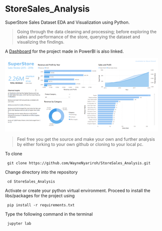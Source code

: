 # StoreSales_Analysis

SuperStore Sales Dataset EDA and Visualization using Python.

> Going through the data cleaning and processing; before exploring the sales and performance of the store, querying the dataset and visualizing the findings.

A [Dashboard](https://github.com/WayneNyariroh/StoreSales_PowerBI_Dashboard) for the project made in PowerBI is also linked.

![StoreSales_Dashboard!](assets/images/DashboardScreenshot.png "SuperStore Sales Dashboard")

> Feel free you get the source and make your own and further analysis by either forking to your own github or cloning to your local pc.

To clone

```
 git clone https://github.com/WayneNyariroh/StoreSales_Analysis.git
```

Change directory into the repository

```
 cd StoreSales_Analysis
```

Activate or create your python virtual environment. Proceed to install the libs/packages for the project using

```
 pip install -r requirements.txt
```

Type the following command in the terminal

```
 jupyter lab
```
